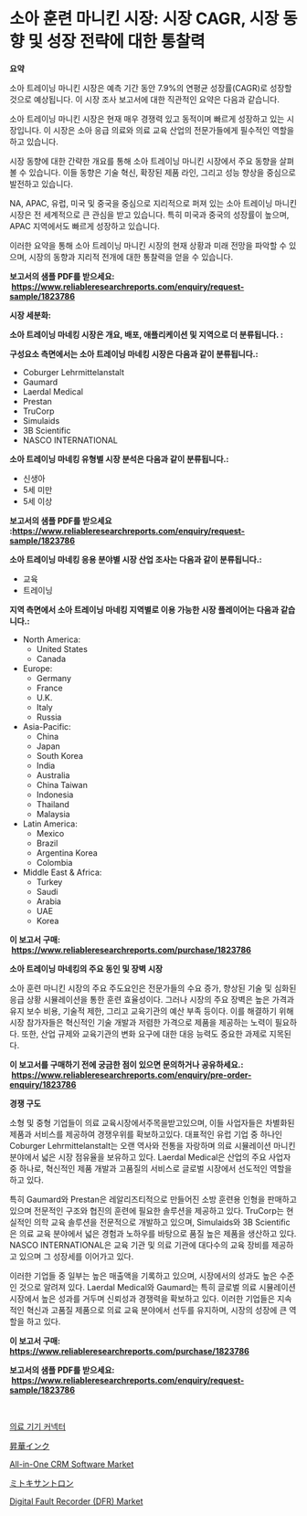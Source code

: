 <p><h1>소아 훈련 마니킨 시장: 시장 CAGR, 시장 동향 및 성장 전략에 대한 통찰력</h1></p><p><strong>요약</strong></p>
<p><p>소아 트레이닝 마니킨 시장은 예측 기간 동안 7.9%의 연평균 성장률(CAGR)로 성장할 것으로 예상됩니다. 이 시장 조사 보고서에 대한 직관적인 요약은 다음과 같습니다.</p><p>소아 트레이닝 마니킨 시장은 현재 매우 경쟁력 있고 동적이며 빠르게 성장하고 있는 시장입니다. 이 시장은 소아 응급 의료와 의료 교육 산업의 전문가들에게 필수적인 역할을 하고 있습니다.</p><p>시장 동향에 대한 간략한 개요를 통해 소아 트레이닝 마니킨 시장에서 주요 동향을 살펴볼 수 있습니다. 이들 동향은 기술 혁신, 확장된 제품 라인, 그리고 성능 향상을 중심으로 발전하고 있습니다.</p><p>NA, APAC, 유럽, 미국 및 중국을 중심으로 지리적으로 퍼져 있는 소아 트레이닝 마니킨 시장은 전 세계적으로 큰 관심을 받고 있습니다. 특히 미국과 중국의 성장률이 높으며, APAC 지역에서도 빠르게 성장하고 있습니다.</p><p>이러한 요약을 통해 소아 트레이닝 마니킨 시장의 현재 상황과 미래 전망을 파악할 수 있으며, 시장의 동향과 지리적 전개에 대한 통찰력을 얻을 수 있습니다.</p></p>
<p><strong>보고서의 샘플 PDF를 받으세요: &nbsp;<a href="https://www.reliableresearchreports.com/enquiry/request-sample/1823786">https://www.reliableresearchreports.com/enquiry/request-sample/1823786</a></strong></p>
<p><strong>시장 세분화:</strong></p>
<p><strong> 소아 트레이닝 마네킹 시장은 개요, 배포, 애플리케이션 및 지역으로 더 분류됩니다. :</strong></p>
<p><strong>구성요소 측면에서는 소아 트레이닝 마네킹 시장은 다음과 같이 분류됩니다.:</strong></p>
<p><ul><li>Coburger Lehrmittelanstalt</li><li>Gaumard</li><li>Laerdal Medical</li><li>Prestan</li><li>TruCorp</li><li>Simulaids</li><li>3B Scientific</li><li>NASCO INTERNATIONAL</li></ul></p>
<p><strong> 소아 트레이닝 마네킹 유형별 시장 분석은 다음과 같이 분류됩니다.:</strong></p>
<p><ul><li>신생아</li><li>5세 미만</li><li>5세 이상</li></ul></p>
<p><strong>보고서의 샘플 PDF를 받으세요 :<a href="https://www.reliableresearchreports.com/enquiry/request-sample/1823786">https://www.reliableresearchreports.com/enquiry/request-sample/1823786</a></strong></p>
<p><strong> 소아 트레이닝 마네킹 응용 분야별 시장 산업 조사는 다음과 같이 분류됩니다.:</strong></p>
<p><ul><li>교육</li><li>트레이닝</li></ul></p>
<p><strong>지역 측면에서 소아 트레이닝 마네킹 지역별로 이용 가능한 시장 플레이어는 다음과 같습니다.:</strong></p>
<p><ul>
    <li>
        North America:
        <ul>
            <li>United States</li>
            <li>Canada</li>
        </ul>
    </li>
    <li>
        Europe:
        <ul>
            <li>Germany</li>
            <li>France</li>
            <li>U.K.</li>
            <li>Italy</li>
            <li>Russia</li>
        </ul>
    </li>
    <li>
        Asia-Pacific:
        <ul>
            <li>China</li>
            <li>Japan</li>
            <li>South Korea</li>
            <li>India</li>
            <li>Australia</li>
            <li>China Taiwan</li>
            <li>Indonesia</li>
            <li>Thailand</li>
            <li>Malaysia</li>
        </ul>
    </li>
    <li>
        Latin America:
        <ul>
            <li>Mexico</li>
            <li>Brazil</li>
            <li>Argentina Korea</li>
            <li>Colombia</li>
        </ul>
    </li>
    <li>
        Middle East & Africa:
        <ul>
            <li>Turkey</li>
            <li>Saudi</li>
            <li>Arabia</li>
            <li>UAE</li>
            <li>Korea</li>
        </ul>
    </li>
    </ul></p>
<p><strong>이 보고서 구매: &nbsp;<a href="https://www.reliableresearchreports.com/purchase/1823786">https://www.reliableresearchreports.com/purchase/1823786</a></strong></p>
<p><strong>소아 트레이닝 마네킹의 주요 동인 및 장벽 시장</strong></p>
<p><p>소아 훈련 마니킨 시장의 주요 주도요인은 전문가들의 수요 증가, 향상된 기술 및 심화된 응급 상황 시뮬레이션을 통한 훈련 효율성이다. 그러나 시장의 주요 장벽은 높은 가격과 유지 보수 비용, 기술적 제한, 그리고 교육기관의 예산 부족 등이다. 이를 해결하기 위해 시장 참가자들은 혁신적인 기술 개발과 저렴한 가격으로 제품을 제공하는 노력이 필요하다. 또한, 산업 규제와 교육기관의 변화 요구에 대한 대응 능력도 중요한 과제로 지목된다.</p></p>
<p><strong>이 보고서를 구매하기 전에 궁금한 점이 있으면 문의하거나 공유하세요.: &nbsp;<a href="https://www.reliableresearchreports.com/enquiry/pre-order-enquiry/1823786">https://www.reliableresearchreports.com/enquiry/pre-order-enquiry/1823786</a></strong></p>
<p><strong>경쟁 구도</strong></p>
<p><p>소형 및 중형 기업들이 의료 교육시장에서주목을받고있으며, 이들 사업자들은 차별화된 제품과 서비스를 제공하여 경쟁우위를 확보하고있다. 대표적인 유럽 기업 중 하나인 Coburger Lehrmittelanstalt는 오랜 역사와 전통을 자랑하며 의료 시뮬레이션 마니킨 분야에서 넓은 시장 점유율을 보유하고 있다. Laerdal Medical은 산업의 주요 사업자 중 하나로, 혁신적인 제품 개발과 고품질의 서비스로 글로벌 시장에서 선도적인 역할을 하고 있다.</p><p>특히 Gaumard와 Prestan은 레알리즈티적으로 만들어진 소방 훈련용 인형을 판매하고 있으며 전문적인 구조와 협진의 훈련에 필요한 솔루션을 제공하고 있다. TruCorp는 현실적인 의학 교육 솔루션을 전문적으로 개발하고 있으며, Simulaids와 3B Scientific은 의료 교육 분야에서 넓은 경험과 노하우를 바탕으로 품질 높은 제품을 생산하고 있다. NASCO INTERNATIONAL은 교육 기관 및 의료 기관에 대다수의 교육 장비를 제공하고 있으며 그 성장세를 이어가고 있다.</p><p>이러한 기업들 중 일부는 높은 매출액을 기록하고 있으며, 시장에서의 성과도 높은 수준인 것으로 알려져 있다. Laerdal Medical와 Gaumard는 특히 글로벌 의료 시뮬레이션 시장에서 높은 성과를 거두며 신뢰성과 경쟁력을 확보하고 있다. 이러한 기업들은 지속적인 혁신과 고품질 제품으로 의료 교육 분야에서 선두를 유지하며, 시장의 성장에 큰 역할을 하고 있다.</p></p>
<p><strong>이 보고서 구매: &nbsp; <a href="https://www.reliableresearchreports.com/purchase/1823786">https://www.reliableresearchreports.com/purchase/1823786</a></strong></p>
<p><strong>보고서의 샘플 PDF를 받으세요: &nbsp;<a href="https://www.reliableresearchreports.com/enquiry/request-sample/1823786">https://www.reliableresearchreports.com/enquiry/request-sample/1823786</a></strong><strong></strong></p>
<p>&nbsp;</p>
<p><p><a href="https://github.com/oajzkywllm460/Market-Research-Report-List-1/blob/main/36539234727.md">의료 기기 커넥터</a></p><p><a href="https://medium.com/@emmittkutch2023/%E3%82%A4%E3%83%B3%E3%82%AF%E3%81%AE%E6%98%87%E8%8F%AF%E5%B8%82%E5%A0%B4%E8%AA%BF%E6%9F%BB%E3%83%AC%E3%83%9D%E3%83%BC%E3%83%88-%E3%81%9D%E3%81%AE%E6%AD%B4%E5%8F%B2%E3%81%A82031%E5%B9%B4%E3%81%BE%E3%81%A7%E3%81%AE%E4%BA%88%E6%B8%AC-6c3545ab1121">昇華インク</a></p><p><a href="https://issuu.com/reportprime-2/docs/all-in-one-crm-software-market-size-2030.pptx">All-in-One CRM Software Market</a></p><p><a href="https://medium.com/@skylarreilly36/%E3%83%9F%E3%83%88%E3%82%AD%E3%82%B5%E3%83%B3%E3%83%88%E3%83%AD%E3%83%B3%E5%B8%82%E5%A0%B4%E8%A6%8F%E6%A8%A1-cagr-%E3%83%88%E3%83%AC%E3%83%B3%E3%83%892024-2030-d898a40560c3">ミトキサントロン</a></p><p><a href="https://issuu.com/reportprime-2/docs/digital-fault-recorder-dfr-market-size-2030.pptx">Digital Fault Recorder (DFR) Market</a></p></p>